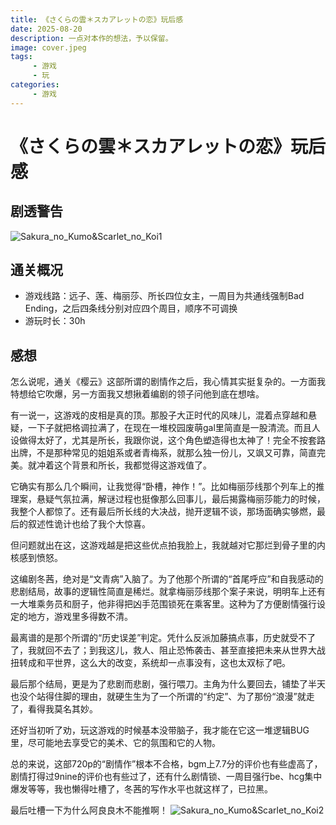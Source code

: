 ```yaml
---
title: 《さくらの雲＊スカアレットの恋》玩后感
date: 2025-08-20
description: 一点对本作的想法，予以保留。
image: cover.jpeg
tags:
     - 游戏
     - 玩
categories:
     - 游戏
---
```

# 《さくらの雲＊スカアレットの恋》玩后感

## 剧透警告
![Sakura_no_Kumo&Scarlet_no_Koi1](/Sakura_no_Kumo&Scarlet_no_Koi1.jpg)

## 通关概况
- 游戏线路：远子、莲、梅丽莎、所长四位女主，一周目为共通线强制Bad Ending，之后四条线分别对应四个周目，顺序不可调换
- 游玩时长：30h
## 感想
怎么说呢，通关《樱云》这部所谓的剧情作之后，我心情其实挺复杂的。一方面我特想给它吹爆，另一方面我又想揪着编剧的领子问他到底在想啥。

有一说一，这游戏的皮相是真的顶。那股子大正时代的风味儿，混着点穿越和悬疑，一下子就把格调拉满了，在现在一堆校园废萌gal里简直是一股清流。而且人设做得太好了，尤其是所长，我跟你说，这个角色塑造得也太神了！完全不按套路出牌，不是那种常见的姐姐系或者青梅系，就那么独一份儿，又飒又可靠，简直完美。就冲着这个背景和所长，我都觉得这游戏值了。

它确实有那么几个瞬间，让我觉得“卧槽，神作！”。比如梅丽莎线那个列车上的推理案，悬疑气氛拉满，解谜过程也挺像那么回事儿，最后揭露梅丽莎能力的时候，我整个人都惊了。还有最后所长线的大决战，抛开逻辑不谈，那场面确实够燃，最后的叙述性诡计也给了我个大惊喜。

但问题就出在这，这游戏越是把这些优点拍我脸上，我就越对它那烂到骨子里的内核感到愤怒。

这编剧冬茜，绝对是“文青病”入脑了。为了他那个所谓的“首尾呼应”和自我感动的悲剧结局，故事的逻辑性简直是稀烂。就拿梅丽莎线那个案子来说，明明车上还有一大堆乘务员和厨子，他非得把凶手范围锁死在乘客里。这种为了方便剧情强行设定的地方，游戏里多得数不清。

最离谱的是那个所谓的“历史误差”判定。凭什么反派加藤搞点事，历史就受不了了，我就回不去了；到我这儿，救人、阻止恐怖袭击、甚至直接把未来从世界大战扭转成和平世界，这么大的改变，系统却一点事没有，这也太双标了吧。

最后那个结局，更是为了悲剧而悲剧，强行喂刀。主角为什么要回去，铺垫了半天也没个站得住脚的理由，就硬生生为了一个所谓的“约定”、为了那份“浪漫”就走了，看得我莫名其妙。

还好当初听了劝，玩这游戏的时候基本没带脑子，我才能在它这一堆逻辑BUG里，尽可能地去享受它的美术、它的氛围和它的人物。

总的来说，这部720p的“剧情作”根本不合格，bgm上7.7分的评价也有些虚高了，剧情打得过9nine的评价也有些过了，还有什么剧情锁、一周目强行be、hcg集中爆发等等，我也懒得吐槽了，冬茜的写作水平也就这样了，已拉黑。

最后吐槽一下为什么阿良良木不能推啊！
![Sakura_no_Kumo&Scarlet_no_Koi2](/Sakura_no_Kumo&Scarlet_no_Koi2.jpg)






























